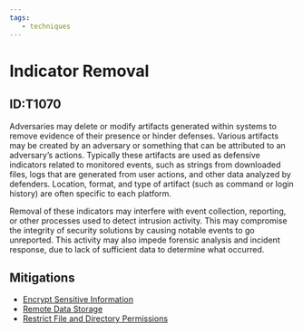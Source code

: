 ```yaml
---
tags:
   - techniques
---
```

# Indicator Removal
## ID:T1070
Adversaries may delete or modify artifacts generated within systems to remove evidence of their presence or hinder defenses. Various artifacts may be created by an adversary or something that can be attributed to an adversary’s actions. Typically these artifacts are used as defensive indicators related to monitored events, such as strings from downloaded files, logs that are generated from user actions, and other data analyzed by defenders. Location, format, and type of artifact (such as command or login history) are often specific to each platform.

Removal of these indicators may interfere with event collection, reporting, or other processes used to detect intrusion activity. This may compromise the integrity of security solutions by causing notable events to go unreported. This activity may also impede forensic analysis and incident response, due to lack of sufficient data to determine what occurred.
## Mitigations
* [Encrypt Sensitive Information](/mitre/mitigations/M1041)
* [Remote Data Storage](/mitre/mitigations/M1029)
* [Restrict File and Directory Permissions](/mitre/mitigations/M1022)
